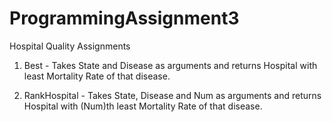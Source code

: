 # ProgrammingAssignment3
Hospital Quality Assignments

1. Best - Takes State and Disease as arguments and returns Hospital with least Mortality Rate of that disease.

2. RankHospital - Takes State, Disease and Num as arguments and returns Hospital with (Num)th least Mortality Rate of that disease.
